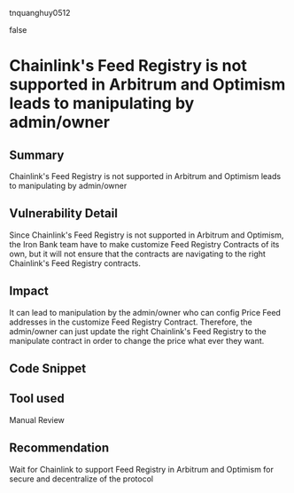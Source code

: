 tnquanghuy0512

false

# Chainlink's Feed Registry is not supported in Arbitrum and Optimism leads to manipulating by admin/owner

## Summary

Chainlink's Feed Registry is not supported in Arbitrum and Optimism leads to manipulating by admin/owner

## Vulnerability Detail

Since Chainlink's Feed Registry is not supported in Arbitrum and Optimism, the Iron Bank team have to make customize Feed Registry Contracts of its own, but it will not ensure that the contracts are navigating to the right Chainlink's Feed Registry contracts. 

## Impact

It can lead to manipulation by the admin/owner who can config Price Feed addresses in the customize Feed Registry Contract. Therefore, the admin/owner can just update the right Chainlink's Feed Registry to the manipulate contract in order to change the price what ever they want.

## Code Snippet

## Tool used

Manual Review

## Recommendation

Wait for Chainlink to support Feed Registry in Arbitrum and Optimism for secure and decentralize of the protocol